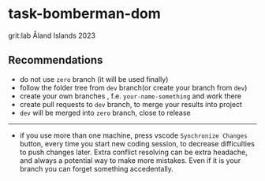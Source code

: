# task-bomberman-dom
grit:lab Åland Islands 2023

## Recommendations
- do not use `zero` branch (it will be used finally)
- follow the folder tree from `dev` branch(or create your branch from `dev`)
- create your own branches , f.e. `your-name-something` and work there
- create pull requests to `dev` branch, to merge your results into project
- `dev` will be merged into `zero` branch, close to release
---
- if you use more than one machine, press vscode `Synchronize Changes` button, every time you start new coding session, to decrease difficulties to push changes later. Extra conflict resolving can be extra headache, and always a potential way to make more mistakes. Even if it is your branch you can forget something accedentally.